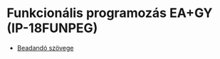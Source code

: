 # Funkcionális programozás EA+GY (IP-18FUNPEG)

- [Beadandó szövege](http://lambda.inf.elte.hu/ShuntingYard.html)